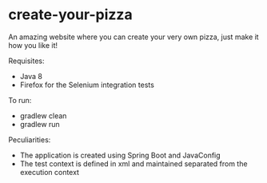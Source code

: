 create-your-pizza
=================

An amazing website where you can create your very own pizza, just make it how you like it!

Requisites:
- Java 8
- Firefox for the Selenium integration tests

To run:
- gradlew clean
- gradlew run

Peculiarities:
- The application is created using Spring Boot and JavaConfig
- The test context is defined in xml and maintained separated from the execution context
